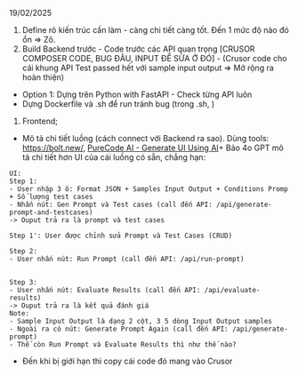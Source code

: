 19/02/2025 

1. Define rõ kiến trúc cần làm - càng chi tiết càng tốt. Đến 1 mức độ nào đó ổn => Zô. 
2. Build Backend trước - Code trước các API quan trọng [CRUSOR COMPOSER CODE, BUG ĐÂU, INPUT ĐỂ SỬA Ở ĐÓ] - (Crusor code cho cái khung API Test passed hết với sample input output => Mở rộng ra hoàn thiện)
- Option 1: Dựng trên Python with FastAPI - Check từng API luôn 
- Dựng Dockerfile và .sh để run tránh bug (trong .sh, )

1. Frontend; 
- Mô tả chi tiết luồng (cách connect với Backend ra sao). Dùng tools: https://bolt.new/, [PureCode AI - Generate UI Using AI](https://purecode.ai/generations)+ Bảo 4o GPT mô tả chi tiết hơn UI của cái luồng có sẵn, chẳng hạn: 
```
UI:
Step 1:
- User nhập 3 ô: Format JSON + Samples Input Output + Conditions Promp + Số lượng test cases
- Nhấn nút: Gen Prompt và Test cases (call đến API: /api/generate-prompt-and-testcases)
-> Ouput trả ra là prompt và test cases

Step 1': User được chỉnh sửa Prompt và Test Cases (CRUD)

Step 2:
- User nhấn nút: Run Prompt (call đến API: /api/run-prompt)


Step 3:
- User nhấn nút: Evaluate Results (call đến API: /api/evaluate-results)
-> Ouput trả ra là kết quả đánh giá
Note:
- Sample Input Output là dạng 2 cột, 3 5 dòng Input Output samples
- Ngoài ra có nút: Generate Prompt Again (call đến API: /api/generate-prompt)
- Thế còn Run Prompt và Evaluate Results thì như thế nào?
```

- Đến khi bị giới hạn thì copy cái code đó mang vào Crusor 